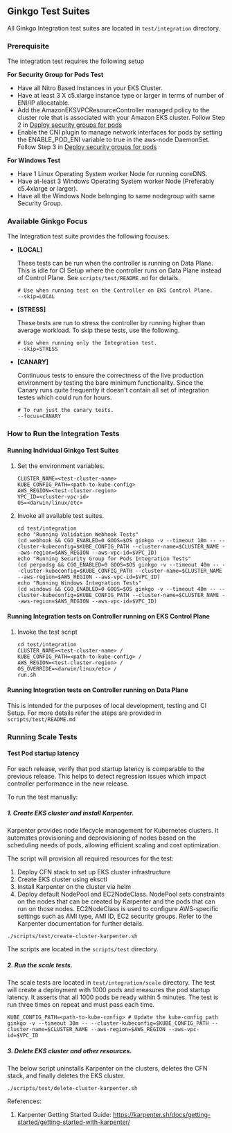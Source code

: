## Ginkgo Test Suites

All Ginkgo Integration test suites are located in `test/integration` directory.

### Prerequisite
The integration test requires the following setup

**For Security Group for Pods Test**
- Have all Nitro Based Instances in your EKS Cluster.
- Have at least 3 X c5.xlarge instance type or larger in terms of number of ENI/IP allocatable.
- Add the AmazonEKSVPCResourceController managed policy to the cluster role that is associated with your Amazon EKS cluster. Follow Step 2 in  [Deploy security groups for pods](https://docs.aws.amazon.com/eks/latest/userguide/security-groups-for-pods.html)
- Enable the CNI plugin to manage network interfaces for pods by setting the ENABLE_POD_ENI variable to true in the aws-node DaemonSet. Follow Step 3 in  [Deploy security groups for pods](https://docs.aws.amazon.com/eks/latest/userguide/security-groups-for-pods.html)

**For Windows Test**
- Have 1 Linux Operating System worker Node for running coreDNS.
- Have at-least 3 Windows Operating System worker Node (Preferably c5.4xlarge or larger).
- Have all the Windows Node belonging to same nodegroup with same Security Group.

### Available Ginkgo Focus

The Integration test suite provides the following focuses.

- **[LOCAL]** 
   
  These tests can be run when the controller is running on Data Plane. This is idle for CI Setup where the controller runs on Data Plane instead of Control Plane. See `scripts/test/README.md` for details.
  ```
  # Use when running test on the Controller on EKS Control Plane. 
  --skip=LOCAL 
  ```
- **[STRESS]**

  These tests are run to stress the controller by running higher than average workload. To skip these tests, use the following.
  ```
  # Use when running only the Integration test.
  --skip=STRESS
  ```
  
- **[CANARY]**

  Continuous tests to ensure the correctness of the live production environment by testing the bare minimum functionality. Since the Canary runs quite frequently it doesn't contain all set of integration testes which could run for hours.
    ```
    # To run just the canary tests.
    --focus=CANARY
    ```

### How to Run the Integration Tests

#### Running Individual Ginkgo Test Suites

1. Set the environment variables.
   ```
   CLUSTER_NAME=<test-cluster-name>
   KUBE_CONFIG_PATH=<path-to-kube-config>
   AWS_REGION=<test-cluster-region>
   VPC_ID=<cluster-vpc-id>
   OS=<darwin/linux/etc>
   ```
2. Invoke all available test suites.
   ```
   cd test/integration
   echo "Running Validation Webhook Tests"
   (cd webhook && CGO_ENABLED=0 GOOS=$OS ginkgo -v --timeout 10m -- --cluster-kubeconfig=$KUBE_CONFIG_PATH --cluster-name=$CLUSTER_NAME --aws-region=$AWS_REGION --aws-vpc-id=$VPC_ID)
   echo "Running Security Group for Pods Integration Tests"
   (cd perpodsg && CGO_ENABLED=0 GOOS=$OS ginkgo -v --timeout 40m -- --cluster-kubeconfig=$KUBE_CONFIG_PATH --cluster-name=$CLUSTER_NAME --aws-region=$AWS_REGION --aws-vpc-id=$VPC_ID)
   echo "Running Windows Integration Tests"
   (cd windows && CGO_ENABLED=0 GOOS=$OS ginkgo -v --timeout 40m -- --cluster-kubeconfig=$KUBE_CONFIG_PATH --cluster-name=$CLUSTER_NAME --aws-region=$AWS_REGION --aws-vpc-id=$VPC_ID)
   ```

#### Running Integration tests on Controller running on EKS Control Plane

1. Invoke the test script
   ```
   cd test/integration
   CLUSTER_NAME=<test-cluster-name> /
   KUBE_CONFIG_PATH=<path-to-kube-config> /
   AWS_REGION=<test-cluster-region> /
   OS_OVERRIDE=<darwin/linux/etc> /
   run.sh
   ```

#### Running Integration tests on Controller running on Data Plane

This is intended for the purposes of local development, testing and CI Setup. For more details refer the steps are provided in `scripts/test/README.md`

### Running Scale Tests

#### Test Pod startup latency
For each release, verify that pod startup latency is comparable to the previous release. This helps to detect regression issues which impact controller performance in the new release.

To run the test manually: 

##### 1. Create EKS cluster and install Karpenter.

Karpenter provides node lifecycle management for Kubernetes clusters. It automates provisioning and deprovisioning of nodes based on the scheduling needs of pods, allowing efficient scaling and cost optimization. 

The script will provision all required resources for the test: 
1. Deploy CFN stack to set up EKS cluster infrastructure
2. Create EKS cluster using eksctl 
3. Install Karpenter on the cluster via helm
4. Deploy default NodePool and EC2NodeClass. NodePool sets constraints on the nodes that can be created by Karpenter and the pods that can run on those nodes. EC2NodeClass is used to configure AWS-specific settings such as AMI type, AMI ID, EC2 security groups. 
Refer to the Karpenter documentation for further details.
```
./scripts/test/create-cluster-karpenter.sh
```
The scripts are located in the `scripts/test` directory.

##### 2. Run the scale tests.

The scale tests are located in `test/integration/scale` directory. The test will create a deployment with 1000 pods and measures the pod startup latency. It asserts that all 1000 pods be ready within 5 minutes. The test is run three times on repeat and must pass each time. 
```
KUBE_CONFIG_PATH=<path-to-kube-config> # Update the kube-config path
ginkgo -v --timeout 30m -- --cluster-kubeconfig=$KUBE_CONFIG_PATH --cluster-name=$CLUSTER_NAME --aws-region=$AWS_REGION --aws-vpc-id=$VPC_ID
```

##### 3. Delete EKS cluster and other resources.

The below script uninstalls Karpenter on the clusters, deletes the CFN stack, and finally deletes the EKS cluster.
```
./scripts/test/delete-cluster-karpenter.sh
```

References:
1. Karpenter Getting Started Guide: https://karpenter.sh/docs/getting-started/getting-started-with-karpenter/